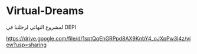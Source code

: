 # Virtual-Dreams
لمشروع النهائي لرحلتنا في DEPI

https://drive.google.com/file/d/1sptQqEhGRPpd8AX9KnbY4_oJXpPw3l4z/view?usp=sharing

